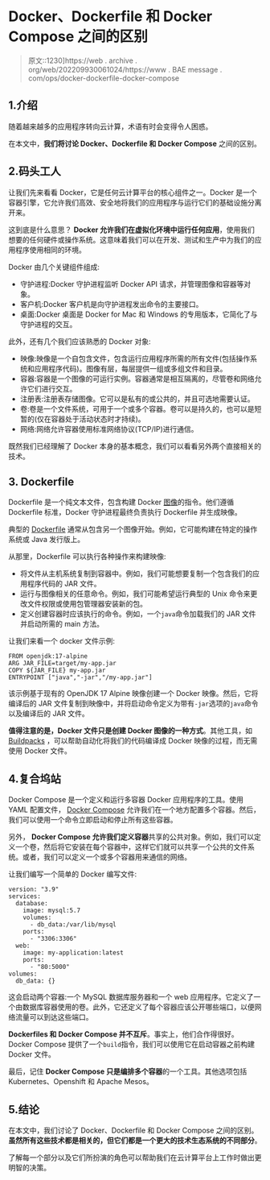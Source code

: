 # Docker、Dockerfile 和 Docker Compose 之间的区别

> 原文::1230]https://web . archive . org/web/202209930061024/https://www . BAE message . com/ops/docker-dockerfile-docker-compose

## 1.介绍

随着越来越多的应用程序转向云计算，术语有时会变得令人困惑。

在本文中，**我们将讨论 Docker、Dockerfile 和 Docker Compose** 之间的区别。

## 2.码头工人

让我们先来看看 Docker，它是任何云计算平台的核心组件之一。Docker 是一个容器引擎，它允许我们高效、安全地将我们的应用程序与运行它们的基础设施分离开来。

这到底是什么意思？ **Docker 允许我们在虚拟化环境中运行任何应用**，使用我们想要的任何硬件或操作系统。这意味着我们可以在开发、测试和生产中为我们的应用程序使用相同的环境。

Docker 由几个关键组件组成:

*   守护进程:Docker 守护进程监听 Docker API 请求，并管理图像和容器等对象。
*   客户机:Docker 客户机是向守护进程发出命令的主要接口。
*   桌面:Docker 桌面是 Docker for Mac 和 Windows 的专用版本，它简化了与守护进程的交互。

此外，还有几个我们应该熟悉的 Docker 对象:

*   映像:映像是一个自包含文件，包含运行应用程序所需的所有文件(包括操作系统和应用程序代码)。图像有层，每层提供一组或多组文件和目录。
*   容器:容器是一个图像的可运行实例。容器通常是相互隔离的，尽管卷和网络允许它们进行交互。
*   注册表:注册表存储图像。它可以是私有的或公共的，并且可选地需要认证。
*   卷:卷是一个文件系统，可用于一个或多个容器。卷可以是持久的，也可以是短暂的(仅在容器处于活动状态时才持续)。
*   网络:网络允许容器使用标准网络协议(TCP/IP)进行通信。

既然我们已经理解了 Docker 本身的基本概念，我们可以看看另外两个直接相关的技术。

## 3\. Dockerfile

Dockerfile 是一个纯文本文件，包含构建 Docker [图像](/web/20220727020730/https://www.baeldung.com/ops/docker-images-vs-containers)的指令。他们遵循 Dockerfile 标准，Docker 守护进程最终负责执行 Dockerfile 并生成映像。

典型的 [Dockerfile](https://web.archive.org/web/20220727020730/https://docs.docker.com/develop/develop-images/dockerfile_best-practices/) 通常从包含另一个图像开始。例如，它可能构建在特定的操作系统或 Java 发行版上。

从那里，Dockerfile 可以执行各种操作来构建映像:

*   将文件从主机系统复制到容器中。例如，我们可能想要复制一个包含我们的应用程序代码的 JAR 文件。
*   运行与图像相关的任意命令。例如，我们可能希望运行典型的 Unix 命令来更改文件权限或使用包管理器安装新的包。
*   定义创建容器时应该执行的命令。例如，一个`java`命令加载我们的 JAR 文件并启动所需的 main 方法。

让我们来看一个 docker 文件示例:

```
FROM openjdk:17-alpine
ARG JAR_FILE=target/my-app.jar
COPY ${JAR_FILE} my-app.jar
ENTRYPOINT ["java","-jar","/my-app.jar"]
```

该示例基于现有的 OpenJDK 17 Alpine 映像创建一个 Docker 映像。然后，它将编译后的 JAR 文件复制到映像中，并将启动命令定义为带有`-jar`选项的`java`命令以及编译后的 JAR 文件。

**值得注意的是，Docker 文件只是创建 Docker 图像的一种方式**。其他工具，如 [Buildpacks](/web/20220727020730/https://www.baeldung.com/spring-boot-docker-images) ，可以帮助自动化将我们的代码编译成 Docker 映像的过程，而无需使用 Docker 文件。

## 4.复合坞站

Docker Compose 是一个定义和运行多容器 Docker 应用程序的工具。使用 YAML 配置文件， [Docker Compose](/web/20220727020730/https://www.baeldung.com/dockerizing-spring-boot-application#2-the-docker-compose-file) 允许我们在一个地方配置多个容器。然后，我们可以使用一个命令立即启动和停止所有这些容器。

另外， **Docker Compose 允许我们定义容器**共享的公共对象。例如，我们可以定义一个卷，然后将它安装在每个容器中，这样它们就可以共享一个公共的文件系统。或者，我们可以定义一个或多个容器用来通信的网络。

让我们编写一个简单的 Docker 编写文件:

```
version: "3.9"
services:
  database:
    image: mysql:5.7
    volumes:
      - db_data:/var/lib/mysql
    ports:
      - "3306:3306"
  web:
    image: my-application:latest
    ports:
      - "80:5000"
volumes:
  db_data: {}
```

这会启动两个容器:一个 MySQL 数据库服务器和一个 web 应用程序。它定义了一个由数据库容器使用的卷。此外，它还定义了每个容器应该公开哪些端口，以便网络流量可以到达这些端口。

**Dockerfiles 和 Docker Compose 并不互斥**。事实上，他们合作得很好。Docker Compose 提供了一个`build`指令，我们可以使用它在启动容器之前构建 Docker 文件。

最后，记住 **Docker Compose 只是编排多个容器**的一个工具。其他选项包括 Kubernetes、Openshift 和 Apache Mesos。

## 5.结论

在本文中，我们讨论了 Docker、Dockerfile 和 Docker Compose 之间的区别。**虽然所有这些技术都是相关的，但它们都是一个更大的技术生态系统的不同部分**。

了解每一个部分以及它们所扮演的角色可以帮助我们在云计算平台上工作时做出更明智的决策。